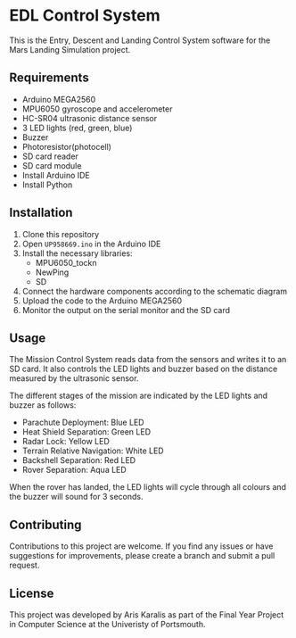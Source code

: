 # EDL Control System

This is the Entry, Descent and Landing Control System software for the Mars Landing Simulation project.

## Requirements

- Arduino MEGA2560
- MPU6050 gyroscope and accelerometer
- HC-SR04 ultrasonic distance sensor
- 3 LED lights (red, green, blue)
- Buzzer
- Photoresistor(photocell)
- SD card reader
- SD card module
- Install Arduino IDE
- Install Python

## Installation

1. Clone this repository
2. Open `UP958669.ino` in the Arduino IDE
3. Install the necessary libraries:
   - MPU6050_tockn
   - NewPing
   - SD
4. Connect the hardware components according to the schematic diagram
5. Upload the code to the Arduino MEGA2560
6. Monitor the output on the serial monitor and the SD card

## Usage

The Mission Control System reads data from the sensors and writes it to an SD card. It also controls the LED lights and buzzer based on the distance measured by the ultrasonic sensor.

The different stages of the mission are indicated by the LED lights and buzzer as follows:

- Parachute Deployment: Blue LED
- Heat Shield Separation: Green LED
- Radar Lock: Yellow LED
- Terrain Relative Navigation: White LED
- Backshell Separation: Red LED
- Rover Separation: Aqua LED

When the rover has landed, the LED lights will cycle through all colours and the buzzer will sound for 3 seconds.

## Contributing

Contributions to this project are welcome. If you find any issues or have suggestions for improvements, please create a branch and submit a pull request.

## License

This project was developed by Aris Karalis as part of the Final Year Project in Computer Science at the Univeristy of Portsmouth.

